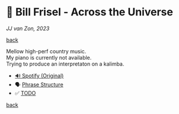 🔮 Bill Frisel - Across the Universe
=====================================

*JJ van Zon, 2023*

[back](../README.md)

Mellow high-perf country music.  
My piano is currently not available.  
Trying to produce an interpretaton on a kalimba.  

- [🔊 Spotify (Original)](https://open.spotify.com/track/3fLomIuShzWNmoDnQ4Wsdh?si=e7424d12cd724f8e)
- 🗣 [Phrase Structure](bill-frisel-across-the-universe-phrase-structure.md)
- ✅ [TODO](bill-frisel-across-the-universe-todo.md)

[back](../README.md)